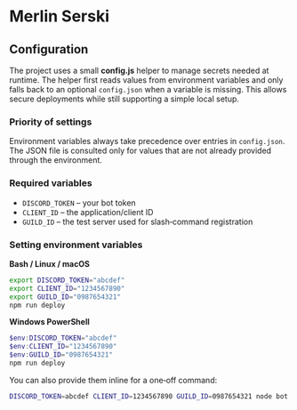 # Merlin Serski

## Configuration

The project uses a small **config.js** helper to manage secrets needed at runtime. The helper first reads values from environment variables and only falls back to an optional `config.json` when a variable is missing. This allows secure deployments while still supporting a simple local setup.

### Priority of settings

Environment variables always take precedence over entries in `config.json`. The JSON file is consulted only for values that are not already provided through the environment.

### Required variables

- `DISCORD_TOKEN` – your bot token
- `CLIENT_ID` – the application/client ID
- `GUILD_ID` – the test server used for slash‑command registration

### Setting environment variables

**Bash / Linux / macOS**
```bash
export DISCORD_TOKEN="abcdef"
export CLIENT_ID="1234567890"
export GUILD_ID="0987654321"
npm run deploy
```

**Windows PowerShell**
```powershell
$env:DISCORD_TOKEN="abcdef"
$env:CLIENT_ID="1234567890"
$env:GUILD_ID="0987654321"
npm run deploy
```

You can also provide them inline for a one‑off command:
```bash
DISCORD_TOKEN=abcdef CLIENT_ID=1234567890 GUILD_ID=0987654321 node bot.js
```
